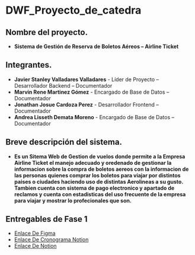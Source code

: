 # DWF_Proyecto_de_catedra


## Nombre del proyecto.

- **Sistema de Gestión de Reserva de Boletos Aéreos – Airline Ticket**

## Integrantes.

- **Javier Stanley Valladares Valladares** - Líder de Proyecto – Desarrollador Backend – Documentador 
- **Marvin Rene Martinez Gómez** - Encargado de Base de Datos – Documentador
- **Jonathan Josue Cardoza Perez** - Desarrollador Frontend – Documentador 
- **Andrea Lisseth Demata Moreno** - Encargado de Base de Datos – Documentador

## Breve descripción del sistema.

- **Es un Sitema Web de  Gestion de vuelos donde permite a la Empresa Airline Ticket el manejo adecuado y oredenado de gestionar la informacion sobre la compra de boletos aereos con la informacion de las personas quienes comprar los boletos para viajar por distintos paises o ciudades haciendo uso de distintas Aerolineas a su gusto. Tambien cuenta con sistema de pago electronico y apartado de reclamos y cuenta con estadisticas del uso frecuente de la empresa para viajar y mostrar lo profecionales que son.**

## Entregables de Fase 1

- [Enlace De Figma](https://www.figma.com/design/QFQtnNAFyDyEt8uNgz0BBq/Airline-Ticket?node-id=105-8&t=xKLepcbnAefodIOT-0)
- [Enlace De Cronograma Notion](https://www.notion.so/25e278d9a20f800dbf57ce5417a876bf?v=25e278d9a20f8015b933000cfa9aee90&source=copy_link)
- [Enlace De Notion](https://www.notion.so/25e278d9a20f800dbf57ce5417a876bf?v=25e278d9a20f8015b933000cfa9aee90&source=copy_link)


